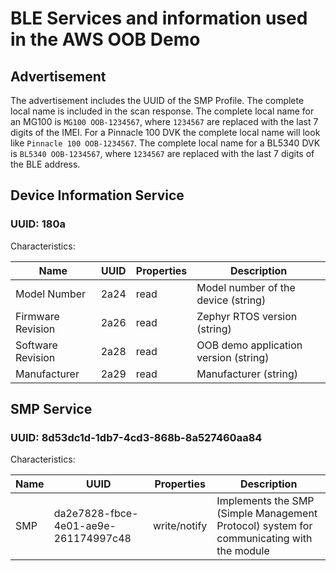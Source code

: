 ﻿# BLE Services and information used in the AWS OOB Demo

## Advertisement

The advertisement includes the UUID of the SMP Profile. The complete local name is included in the scan response.
The complete local name for an MG100 is `MG100 OOB-1234567`, where `1234567` are replaced with the last 7 digits of the IMEI.
For a Pinnacle 100 DVK the complete local name will look like `Pinnacle 100 OOB-1234567`.
The complete local name for a BL5340 DVK is `BL5340 OOB-1234567`, where `1234567` are replaced with the last 7 digits of the BLE address.

## Device Information Service

### UUID: 180a

Characteristics:

| Name              | UUID | Properties | Description                           |
| ----------------- | ---- | ---------- | ------------------------------------- |
| Model Number      | 2a24 | read       | Model number of the device (string)   |
| Firmware Revision | 2a26 | read       | Zephyr RTOS version (string)          |
| Software Revision | 2a28 | read       | OOB demo application version (string) |
| Manufacturer      | 2a29 | read       | Manufacturer (string)                 |

## SMP Service

### UUID: 8d53dc1d-1db7-4cd3-868b-8a527460aa84

Characteristics:

| Name | UUID                                 | Properties   | Description                                                                                                                                                                                                              |
| -----| ------------------------------------ | ------------ | ---------------------------------------------------------------------------------------- |
| SMP  | da2e7828-fbce-4e01-ae9e-261174997c48 | write/notify | Implements the SMP (Simple Management Protocol) system for communicating with the module |
